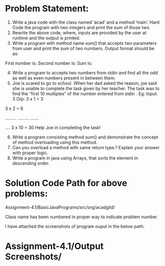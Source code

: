 # Problem Statement:

1. Write a java code with the class named ‘acad’ and a method ‘main’. Hard Code the program
with two integers and print the sum of those two.
2. Rewrite the above code, where, inputs are provided by the user at runtime and the output is
printed.
3. Write a program with method name sum() that accepts two parameters from user and print
the sum of two numbers. Output format should be as:

First number is:
Second number is:
Sum is:

4. Write a program to accepts two numbers from stdin and find all the odd as well as even
numbers present in between them.
5. Joe is scared to go to school. When her dad asked the reason, joe said she is unable to
complete the task given by her teacher. The task was to find the “first 10 multiples” of the
number entered from stdin . Eg:
Input: 3
O/p:
3 x 1 = 3

3 x 2 = 6

.........
.........
.......

....
3 x 10 = 30
Help Joe in completing the task!

6. Write a program consisting method sum() and demonstrate the concept of method
overloading using this method.
7. Can you overload a method with same return type.? Explain your answer with proper logic.
8. Write a program in java using Arrays, that sorts the element in descending order.

# Solution Code Path for above problems:

Assignment-4.1/BasicJavaPrograms/src/org/acadgild/

Class name has been numbered in proper way to indicate problem number.

I have attached the screenshots of program ouput in the below path:
# Assignment-4.1/Output Screenshots/ 

